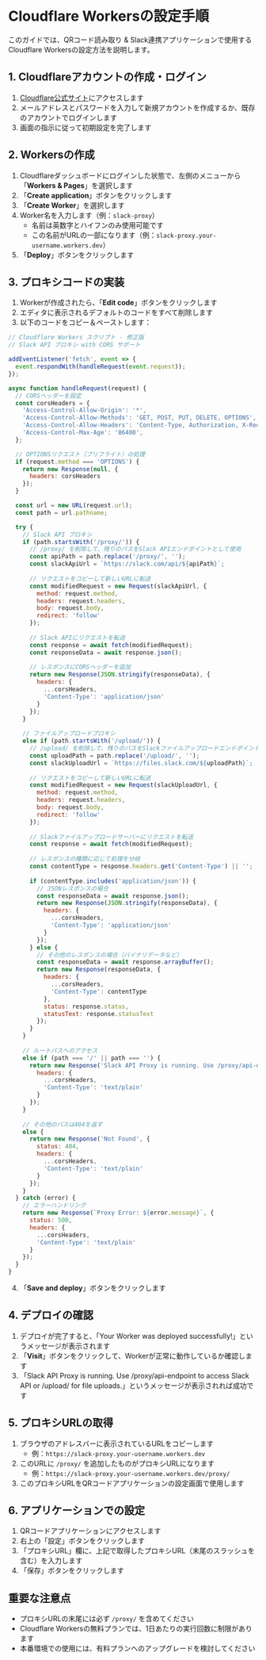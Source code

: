 # Cloudflare Workersの設定手順

このガイドでは、QRコード読み取り & Slack連携アプリケーションで使用するCloudflare Workersの設定方法を説明します。

## 1. Cloudflareアカウントの作成・ログイン

1. [Cloudflare公式サイト](https://dash.cloudflare.com/sign-up)にアクセスします
2. メールアドレスとパスワードを入力して新規アカウントを作成するか、既存のアカウントでログインします
3. 画面の指示に従って初期設定を完了します

## 2. Workersの作成

1. Cloudflareダッシュボードにログインした状態で、左側のメニューから「**Workers & Pages**」を選択します
2. 「**Create application**」ボタンをクリックします
3. 「**Create Worker**」を選択します
4. Worker名を入力します（例：`slack-proxy`）
   - 名前は英数字とハイフンのみ使用可能です
   - この名前がURLの一部になります（例：`slack-proxy.your-username.workers.dev`）
5. 「**Deploy**」ボタンをクリックします

## 3. プロキシコードの実装

1. Workerが作成されたら、「**Edit code**」ボタンをクリックします
2. エディタに表示されるデフォルトのコードをすべて削除します
3. 以下のコードをコピー＆ペーストします：

```javascript
// Cloudflare Workers スクリプト - 修正版
// Slack API プロキシ with CORS サポート

addEventListener('fetch', event => {
  event.respondWith(handleRequest(event.request));
});

async function handleRequest(request) {
  // CORSヘッダーを設定
  const corsHeaders = {
    'Access-Control-Allow-Origin': '*',
    'Access-Control-Allow-Methods': 'GET, POST, PUT, DELETE, OPTIONS',
    'Access-Control-Allow-Headers': 'Content-Type, Authorization, X-Requested-With',
    'Access-Control-Max-Age': '86400',
  };

  // OPTIONSリクエスト（プリフライト）の処理
  if (request.method === 'OPTIONS') {
    return new Response(null, {
      headers: corsHeaders
    });
  }

  const url = new URL(request.url);
  const path = url.pathname;

  try {
    // Slack API プロキシ
    if (path.startsWith('/proxy/')) {
      // /proxy/ を削除して、残りのパスをSlack APIエンドポイントとして使用
      const apiPath = path.replace('/proxy/', '');
      const slackApiUrl = `https://slack.com/api/${apiPath}`;
      
      // リクエストをコピーして新しいURLに転送
      const modifiedRequest = new Request(slackApiUrl, {
        method: request.method,
        headers: request.headers,
        body: request.body,
        redirect: 'follow'
      });
      
      // Slack APIにリクエストを転送
      const response = await fetch(modifiedRequest);
      const responseData = await response.json();
      
      // レスポンスにCORSヘッダーを追加
      return new Response(JSON.stringify(responseData), {
        headers: {
          ...corsHeaders,
          'Content-Type': 'application/json'
        }
      });
    }
    
    // ファイルアップロードプロキシ
    else if (path.startsWith('/upload/')) {
      // /upload/ を削除して、残りのパスをSlackファイルアップロードエンドポイントとして使用
      const uploadPath = path.replace('/upload/', '');
      const slackUploadUrl = `https://files.slack.com/${uploadPath}`;
      
      // リクエストをコピーして新しいURLに転送
      const modifiedRequest = new Request(slackUploadUrl, {
        method: request.method,
        headers: request.headers,
        body: request.body,
        redirect: 'follow'
      });
      
      // Slackファイルアップロードサーバーにリクエストを転送
      const response = await fetch(modifiedRequest);
      
      // レスポンスの種類に応じて処理を分岐
      const contentType = response.headers.get('Content-Type') || '';
      
      if (contentType.includes('application/json')) {
        // JSONレスポンスの場合
        const responseData = await response.json();
        return new Response(JSON.stringify(responseData), {
          headers: {
            ...corsHeaders,
            'Content-Type': 'application/json'
          }
        });
      } else {
        // その他のレスポンスの場合（バイナリデータなど）
        const responseData = await response.arrayBuffer();
        return new Response(responseData, {
          headers: {
            ...corsHeaders,
            'Content-Type': contentType
          },
          status: response.status,
          statusText: response.statusText
        });
      }
    }
    
    // ルートパスへのアクセス
    else if (path === '/' || path === '') {
      return new Response('Slack API Proxy is running. Use /proxy/api-endpoint to access Slack API or /upload/ for file uploads.', {
        headers: {
          ...corsHeaders,
          'Content-Type': 'text/plain'
        }
      });
    }
    
    // その他のパスは404を返す
    else {
      return new Response('Not Found', {
        status: 404,
        headers: {
          ...corsHeaders,
          'Content-Type': 'text/plain'
        }
      });
    }
  } catch (error) {
    // エラーハンドリング
    return new Response(`Proxy Error: ${error.message}`, {
      status: 500,
      headers: {
        ...corsHeaders,
        'Content-Type': 'text/plain'
      }
    });
  }
}
```

4. 「**Save and deploy**」ボタンをクリックします

## 4. デプロイの確認

1. デプロイが完了すると、「Your Worker was deployed successfully!」というメッセージが表示されます
2. 「**Visit**」ボタンをクリックして、Workerが正常に動作しているか確認します
3. 「Slack API Proxy is running. Use /proxy/api-endpoint to access Slack API or /upload/ for file uploads.」というメッセージが表示されれば成功です

## 5. プロキシURLの取得

1. ブラウザのアドレスバーに表示されているURLをコピーします
   - 例：`https://slack-proxy.your-username.workers.dev`
2. このURLに `/proxy/` を追加したものがプロキシURLになります
   - 例：`https://slack-proxy.your-username.workers.dev/proxy/`
3. このプロキシURLをQRコードアプリケーションの設定画面で使用します

## 6. アプリケーションでの設定

1. QRコードアプリケーションにアクセスします
2. 右上の「設定」ボタンをクリックします
3. 「プロキシURL」欄に、上記で取得したプロキシURL（末尾のスラッシュを含む）を入力します
4. 「保存」ボタンをクリックします

## 重要な注意点

- プロキシURLの末尾には必ず `/proxy/` を含めてください
- Cloudflare Workersの無料プランでは、1日あたりの実行回数に制限があります
- 本番環境での使用には、有料プランへのアップグレードを検討してください
